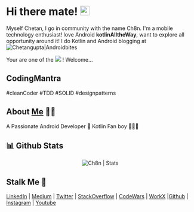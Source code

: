 # Hi there mate! <img src="https://media.giphy.com/media/hvRJCLFzcasrR4ia7z/giphy.gif" width="25px">
Myself Chetan, I go in community with the name Ch8n. I'm a mobile technology enthusiast! love Android __kotlinAlltheWay__, want to explore all opportunity around it! I do Kotlin and Android blogging at ![Chetangupta|Androidbites](https://chetangupta.net)

Your are one of the ![](https://visitor-badge.glitch.me/badge?page_id=ch8n) ! Welcome...

## CodingMantra
#cleanCoder #TDD #SOLID #designpatterns

## About [Me](https://chetangupta.net/about/) 🙋‍♀️ 
 A Passionate Android Developer 🚀 
 Kotlin Fan boy 👨🏻‍💻
 

## 📊 Github Stats
<p align="center"> <img src="https://github-readme-stats.vercel.app/api?username=ch8n&count_private=true&show_icons=true&include_all_commits=true" alt="Ch8n | Stats" />

## Stalk Me 👀
[LinkedIn](https://bit.ly/ch8n-linkdIn) | [Medium](https://bit.ly/ch8n-medium-blog) | [Twitter](https://bit.ly/ch8n-twitter) | [StackOverflow](https://bit.ly/ch8n-stackOflow) | [CodeWars](https://bit.ly/ch8n-codewar) | [WorkX](https://bit.ly/ch8n-home) |[Github](https://bit.ly/ch8n-git) | [Instagram](https://bit.ly/ch8n-insta) | [Youtube](https://bit.ly/ch8n-youtube) 

